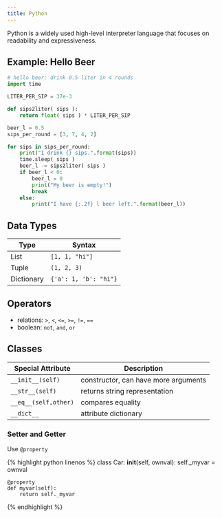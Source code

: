 ```yaml
---
title: Python
---
```


Python is a widely used high-level interpreter language that focuses on readability and expressiveness.


## Example: Hello Beer

```python
# hello beer: drink 0.5 liter in 4 rounds
import time

LITER_PER_SIP = 37e-3

def sips2liter( sips ):
	return float( sips ) * LITER_PER_SIP

beer_l = 0.5
sips_per_round = [3, 7, 4, 2]

for sips in sips_per_round:
	print("I drink {} sips.".format(sips)) 
	time.sleep( sips )
	beer_l -= sips2liter( sips )
	if beer_l < 0:
		beer_l = 0
		print("My beer is empty!")
		break
	else:
		print("I have {:.2f} l beer left.".format(beer_l))
```


## Data Types

| Type | Syntax |
|-------------------|-------------|
| List  | `[1, 1, "hi"]` |
| Tuple   | `(1, 2, 3)`  |
| Dictionary   | `{'a': 1, 'b': "hi"}`  |


## Operators
* relations: `>`,  `<`,  `<=`,  `>=`,  `!=`, `==` 
* boolean: `not`, `and`, `or`



## Classes

| Special Attribute | Description |
|-------------------|-------------|
| `__init__(self)`  | constructor, can have more arguments |
| `__str__(self)`   | returns string representation  |
| `__eq__(self,other)`   | compares equality  |
| `__dict__`   | attribute dictionary  |






### Setter and Getter

Use `@property`


{% highlight python linenos %}
class Car:
	__init__(self, ownval):
		self._myvar = ownval

	@property
	def myvar(self):
		return self._myvar
{% endhighlight %}





